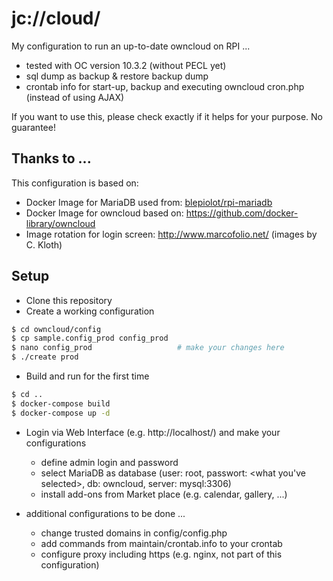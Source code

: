 # jc://cloud/

My configuration to run an up-to-date owncloud on RPI ...

* tested with OC version 10.3.2 (without PECL yet)
* sql dump as backup & restore backup dump
* crontab info for start-up, backup and executing owncloud cron.php (instead of using AJAX)

If you want to use this, please check exactly if it helps for your purpose. No guarantee!

## Thanks to ...

This configuration is based on:

* Docker Image for MariaDB used from: [blepiolot/rpi-mariadb](https://ssi.le-piolot.fr/running-owncloud-w-ssl-in-a-raspberry-pi-docker-container/)
* Docker Image for owncloud based on: https://github.com/docker-library/owncloud
* Image rotation for login screen: http://www.marcofolio.net/ (images by C. Kloth)

## Setup

* Clone this repository
* Create a working configuration

```bash
$ cd owncloud/config
$ cp sample.config_prod config_prod
$ nano config_prod                   # make your changes here
$ ./create prod
```

* Build and run for the first time

```bash
$ cd ..
$ docker-compose build
$ docker-compose up -d
```

* Login via Web Interface (e.g. http://localhost/) and make your configurations
  * define admin login and password
  * select MariaDB as database (user: root, passwort: <what you've selected>, db: owncloud, server: mysql:3306)
  * install add-ons from Market place (e.g. calendar, gallery, ...)

* additional configurations to be done ...
  * change trusted domains in config/config.php
  * add commands from maintain/crontab.info to your crontab
  * configure proxy including https (e.g. nginx, not part of this configuration)


